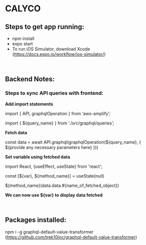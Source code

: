 # CALYCO


## Steps to get app running:

- npm install
- expo start
- To run iOS Simulator, download Xcode (https://docs.expo.io/workflow/ios-simulator/)

<br>

## Backend Notes:


### Steps to sync API queries with frontend:

**Add import statements**

import { API, graphqlOperation } from ‘aws-amplify’;

import { ${query_name} } from ‘./src/graphql/queries’;

**Fetch data**

const data = await API.graphql(graphqlOperation(${query_name}, { ${provide any necessary parameters here} }))

**Set variable using fetched data**

import React, {useEffect, useState} from 'react';

const [${var}, ${method_name}] = useState(null)

${method_name}(data.data.#{name_of_fetched_object})

**We can now use ${var} to display data fetched**

<br>

## Packages installed:

npm i -g graphql-default-value-transformer (https://github.com/trek10inc/graphql-default-value-transformer)